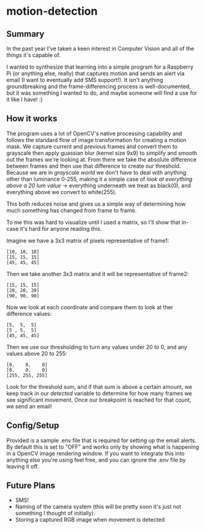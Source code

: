 # motion-detection

## Summary
In the past year I've taken a keen interest in Computer Vision and all of the _things_ it's capable of. 

I wanted to synthesize that learning into a simple program for a Raspberry Pi (or anything else, really) that captures motion and sends an alert via email (I want to eventually add SMS support!). It isn't anything groundbreaking and the frame-differencing process is well-documented, but it was something I wanted to do, and maybe someone will find a use for it like I have! :)

## How it works
The program uses a lot of OpenCV's native processing capability and follows the standard flow of image transformation for creating a motion mask. We capture current and previous frames and convert them to grayscale then apply guassian blur (kernel size 9x9) to simplify and smooth out the frames we're looking at. From there we take the absolute difference between frames and then use that difference to create our threshold. Because we are in _grayscale world_ we don't have to deal with anything other than luminance 0-255, making it a simple case of _look at everything above a 20 lum value_ -> everything underneath we treat as black(0), and everything above we convert to white(255).

This both reduces noise and gives us a simple way of determining how much something has changed from frame to frame. 

To me this was hard to visualize until I used a matrix, so I'll show that in-case it's hard for anyone reading this.

Imagine we have a 3x3 matrix of pixels representative of frame1:
```
[10, 10, 10]
[15, 15, 15]
[45, 45, 45]
```

Then we take another 3x3 matrix and it will be representative of frame2:
```
[15, 15, 15]
[20, 20, 20]
[90, 90, 90]
```

Now we look at each coordinate and compare them to look at ther difference values:
```
[5,  5,  5]
[5 , 5,  5]
[45, 45, 45]
```

Then we use our thresholding to turn any values under 20 to 0, and any values above 20 to 255:
```
[0,    0,    0]
[0,    0,    0]
[255, 255, 255]
```

Look for the threshold sum, and if that sum is above a certain amount, we keep track in our _detected_ variable to determine for how many frames we see significant movement. Once our breakpoint is reached for that count, we send an email!

## Config/Setup
Provided is a sample .env file that is required for setting up the email alerts. By default this is set to "OFF" and works only by showing what is happening in a OpenCV image rendering window.
If you want to integrate this into anything else you're using feel free, and you can ignore the .env file by leaving it off. 

## Future Plans
- SMS!
- Naming of the camera system (this will be pretty soon it's just not something I thought of initially).
- Storing a captured RGB image when movement is detected
